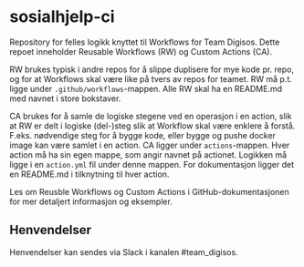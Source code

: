 # sosialhjelp-ci

Repository for felles logikk knyttet til Workflows for Team Digisos.
Dette repoet inneholder Reusable Workflows (RW) og Custom Actions (CA).

RW brukes typisk i andre repos for å slippe duplisere for mye kode pr. 
repo, og for at Workflows skal være like på tvers av repos for teamet.
RW må p.t. ligge under `.github/workflows`-mappen. Alle RW skal ha en 
README.md med navnet i store bokstaver. 

CA brukes for å samle de logiske stegene ved en operasjon i en action, 
slik at RW er delt i logiske (del-)steg slik at Workflow skal være 
enklere å forstå. F.eks. nødvendige steg for å bygge kode, eller bygge 
og pushe docker image kan være samlet i en action.
CA ligger under `actions`-mappen. Hver action må ha sin egen mappe, som
angir navnet på actionet. Logikken må ligge i en `action.yml` fil under 
denne mappen. For dokumentasjon ligger det en README.md i tilknytning
til hver action.

Les om Reusble Workflows og Custom Actions i GitHub-dokumentasjonen for
mer detaljert informasjon og eksempler.

## Henvendelser
Henvendelser kan sendes via Slack i kanalen #team_digisos.
